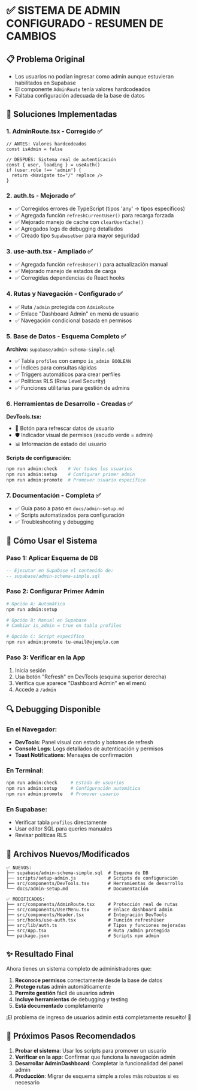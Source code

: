 # ✅ SISTEMA DE ADMIN CONFIGURADO - RESUMEN DE CAMBIOS

## 📋 Problema Original

- Los usuarios no podían ingresar como admin aunque estuvieran habilitados en Supabase
- El componente `AdminRoute` tenía valores hardcodeados
- Faltaba configuración adecuada de la base de datos

## 🔧 Soluciones Implementadas

### 1. **AdminRoute.tsx** - Corregido ✅

```tsx
// ANTES: Valores hardcodeados
const isAdmin = false

// DESPUÉS: Sistema real de autenticación
const { user, loading } = useAuth()
if (user.role !== 'admin') {
  return <Navigate to="/" replace />
}
```

### 2. **auth.ts** - Mejorado ✅

- ✅ Corregidos errores de TypeScript (tipos 'any' → tipos específicos)
- ✅ Agregada función `refreshCurrentUser()` para recarga forzada
- ✅ Mejorado manejo de cache con `clearUserCache()`
- ✅ Agregados logs de debugging detallados
- ✅ Creado tipo `SupabaseUser` para mayor seguridad

### 3. **use-auth.tsx** - Ampliado ✅

- ✅ Agregada función `refreshUser()` para actualización manual
- ✅ Mejorado manejo de estados de carga
- ✅ Corregidas dependencias de React hooks

### 4. **Rutas y Navegación** - Configurado ✅

- ✅ Ruta `/admin` protegida con `AdminRoute`
- ✅ Enlace "Dashboard Admin" en menú de usuario
- ✅ Navegación condicional basada en permisos

### 5. **Base de Datos** - Esquema Completo ✅

**Archivo:** `supabase/admin-schema-simple.sql`

- ✅ Tabla `profiles` con campo `is_admin BOOLEAN`
- ✅ Índices para consultas rápidas
- ✅ Triggers automáticos para crear perfiles
- ✅ Políticas RLS (Row Level Security)
- ✅ Funciones utilitarias para gestión de admins

### 6. **Herramientas de Desarrollo** - Creadas ✅

**DevTools.tsx:**

- 🔄 Botón para refrescar datos de usuario
- 🛡️ Indicador visual de permisos (escudo verde = admin)
- 📊 Información de estado del usuario

**Scripts de configuración:**

```bash
npm run admin:check    # Ver todos los usuarios
npm run admin:setup    # Configurar primer admin
npm run admin:promote  # Promover usuario específico
```

### 7. **Documentación** - Completa ✅

- ✅ Guía paso a paso en `docs/admin-setup.md`
- ✅ Scripts automatizados para configuración
- ✅ Troubleshooting y debugging

## 🚀 Cómo Usar el Sistema

### Paso 1: Aplicar Esquema de DB

```sql
-- Ejecutar en Supabase el contenido de:
-- supabase/admin-schema-simple.sql
```

### Paso 2: Configurar Primer Admin

```bash
# Opción A: Automático
npm run admin:setup

# Opción B: Manual en Supabase
# Cambiar is_admin = true en tabla profiles

# Opción C: Script específico
npm run admin:promote tu-email@ejemplo.com
```

### Paso 3: Verificar en la App

1. Inicia sesión
2. Usa botón "Refresh" en DevTools (esquina superior derecha)
3. Verifica que aparece "Dashboard Admin" en el menú
4. Accede a `/admin`

## 🔍 Debugging Disponible

### En el Navegador:

- **DevTools**: Panel visual con estado y botones de refresh
- **Console Logs**: Logs detallados de autenticación y permisos
- **Toast Notifications**: Mensajes de confirmación

### En Terminal:

```bash
npm run admin:check     # Estado de usuarios
npm run admin:setup     # Configuración automática
npm run admin:promote   # Promover usuario
```

### En Supabase:

- Verificar tabla `profiles` directamente
- Usar editor SQL para queries manuales
- Revisar políticas RLS

## 📁 Archivos Nuevos/Modificados

```
✅ NUEVOS:
├── supabase/admin-schema-simple.sql  # Esquema de DB
├── scripts/setup-admin.js            # Scripts de configuración
├── src/components/DevTools.tsx       # Herramientas de desarrollo
└── docs/admin-setup.md               # Documentación

✅ MODIFICADOS:
├── src/components/AdminRoute.tsx     # Protección real de rutas
├── src/components/UserMenu.tsx       # Enlace dashboard admin
├── src/components/Header.tsx         # Integración DevTools
├── src/hooks/use-auth.tsx            # Función refreshUser
├── src/lib/auth.ts                   # Tipos y funciones mejoradas
├── src/App.tsx                       # Ruta /admin protegida
└── package.json                      # Scripts npm admin
```

## ✨ Resultado Final

Ahora tienes un sistema completo de administradores que:

1. **Reconoce permisos** correctamente desde la base de datos
2. **Protege rutas** admin automáticamente
3. **Permite gestión** fácil de usuarios admin
4. **Incluye herramientas** de debugging y testing
5. **Está documentado** completamente

¡El problema de ingreso de usuarios admin está completamente resuelto! 🎉

## 🔄 Próximos Pasos Recomendados

1. **Probar el sistema**: Usar los scripts para promover un usuario
2. **Verificar en la app**: Confirmar que funciona la navegación admin
3. **Desarrollar AdminDashboard**: Completar la funcionalidad del panel admin
4. **Producción**: Migrar de esquema simple a roles más robustos si es necesario
